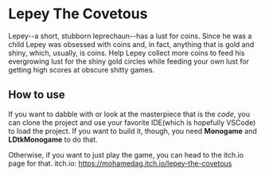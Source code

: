 # Lepey The Covetous
Lepey--a short, stubborn leprechaun--has a lust for coins. Since he was a child Lepey was obsessed with coins and, in fact, anything that is gold and shiny, which, usually, is coins. Help Lepey collect more coins to feed his evergrowing lust for the shiny gold circles while feeding your own lust for getting high scores at obscure shitty games.

## How to use
If you want to dabble with or look at the masterpiece that is the *code*, you can clone the project and use your favorite IDE(which is hopefully VSCode) to load the project. If you want to build it, though, you need **Monogame** and **LDtkMonogame** to do that.

Otherwise, if you want to just play the game, you can head to the itch.io page for that.
itch.io: https://mohamedag.itch.io/lepey-the-covetous
